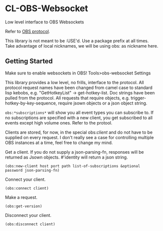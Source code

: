 # CL-OBS-Websocket
Low level interface to OBS Websockets

Refer to [OBS protocol](https://github.com/obsproject/obs-websocket/blob/master/docs/generated/protocol.md).

This library is not meant to be :USE'd.  Use a package prefix at all times. Take advantage of local nicknames, we will be using obs: as nickname here.

## Getting Started

Make sure to enable websockets in OBS! Tools>obs-websocket Settings

This library provides a low level, no frills, interface to the protocol.  All protocol request names have been changed from camel case to standard lisp kebobs, e.g. "GetHotkeyList" -> get-hotkey-list.  Doc strings have been pulled from the protocol.  All requests that require objects, e.g. trigger-hotkey-by-key-sequence, require jsown objects or a json object string.

`obs:*subscriptions*` will show you all event types you can subscribe to. If no subscriptions are specified with a new client, you get subscribed to all events except high volume ones.  Refer to the protool. 

Clients are stored, for now, in the special obs:*client* and do not have to be supplied on every request.  I don't really see a case for controlling multiple OBS instances at a time, feel free to change my mind.

Get a client. 
If you do not supply a json-parsing-fn, responses will be returned as Jsown objects. #'identity will return a json string.

`(obs:new-client host port path list-of-subscriptions &optional password json-parsing-fn)`

Connect your client.

`(obs:connect client)`

Make a request.

`(obs:get-version)`

Disconnect your client.

`(obs:disconnect client)`

